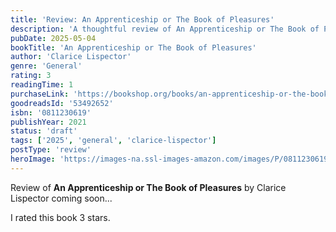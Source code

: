 ```yaml
---
title: 'Review: An Apprenticeship or The Book of Pleasures'
description: 'A thoughtful review of An Apprenticeship or The Book of Pleasures by Clarice Lispector'
pubDate: 2025-05-04
bookTitle: 'An Apprenticeship or The Book of Pleasures'
author: 'Clarice Lispector'
genre: 'General'
rating: 3
readingTime: 1
purchaseLink: 'https://bookshop.org/books/an-apprenticeship-or-the-book-of-pleasures/9780811230612'
goodreadsId: '53492652'
isbn: '0811230619'
publishYear: 2021
status: 'draft'
tags: ['2025', 'general', 'clarice-lispector']
postType: 'review'
heroImage: 'https://images-na.ssl-images-amazon.com/images/P/0811230619.01.L.jpg'
---
```


Review of **An Apprenticeship or The Book of Pleasures** by Clarice Lispector coming soon...

I rated this book 3 stars.